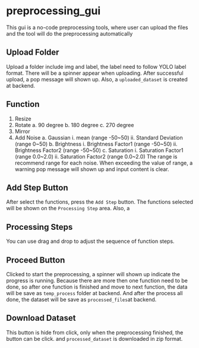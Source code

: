 # preprocessing_gui
This gui is a no-code preprocessing tools, where user can upload the files and the tool will do the preprocessing automatically

## Upload Folder
Upload a folder include img and label, the label need to follow YOLO label format. There will be a spinner appear when uploading. After successful upload, a pop message will shown up. Also, a `uploaded_dataset` is created at backend.

## Function
1. Resize
2. Rotate 
    a. 90 degree
    b. 180 degree
    c. 270 degree
3. Mirror
4. Add Noise
    a. Gaussian
        i. mean (range -50~50)
        ii. Standard Deviation (range 0~50)
    b. Brightness
        i. Brightness Factor1 (range -50~50)
        ii. Brightness Factor2 (range -50~50)
    c. Saturation
        i. Saturation Factor1 (range 0.0~2.0)
        ii. Saturation Factor2 (range 0.0~2.0)
    The range is recommend range for each noise. When exceeding the value of range, a warning pop message will shown up and input content is clear.

## Add Step Button
After select the functions, press the `Add Step` button. The functions selected will be shown on the  `Processing Step` area. Also, a 

## Processing Steps
You can use drag and drop to adjust the sequence of function steps.

## Proceed Button
Clicked to start the preprocessing, a spinner will shown up indicate the progress is running. Because there are more then one function need to be done, so after one function is finished and move to next function, the data will be save as `temp_process` folder at backend. And after the process all done, the dataset will be save as `processed_files`at backend.

## Download Dataset
This button is hide from click, only when the preprocessing finished, the button can be click. and `processed_dataset` is downloaded in zip format. 